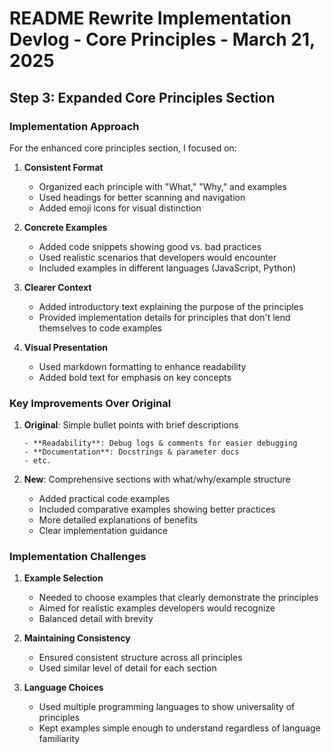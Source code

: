 # README Rewrite Implementation Devlog - Core Principles - March 21, 2025

## Step 3: Expanded Core Principles Section

### Implementation Approach

For the enhanced core principles section, I focused on:

1. **Consistent Format**
   - Organized each principle with "What," "Why," and examples
   - Used headings for better scanning and navigation
   - Added emoji icons for visual distinction

2. **Concrete Examples**
   - Added code snippets showing good vs. bad practices
   - Used realistic scenarios that developers would encounter
   - Included examples in different languages (JavaScript, Python)

3. **Clearer Context**
   - Added introductory text explaining the purpose of the principles
   - Provided implementation details for principles that don't lend themselves to code examples

4. **Visual Presentation**
   - Used markdown formatting to enhance readability
   - Added bold text for emphasis on key concepts

### Key Improvements Over Original

1. **Original**: Simple bullet points with brief descriptions
   ```
   - **Readability**: Debug logs & comments for easier debugging
   - **Documentation**: Docstrings & parameter docs
   - etc.
   ```

2. **New**: Comprehensive sections with what/why/example structure
   - Added practical code examples
   - Included comparative examples showing better practices
   - More detailed explanations of benefits
   - Clear implementation guidance

### Implementation Challenges

1. **Example Selection**
   - Needed to choose examples that clearly demonstrate the principles
   - Aimed for realistic examples developers would recognize
   - Balanced detail with brevity

2. **Maintaining Consistency**
   - Ensured consistent structure across all principles
   - Used similar level of detail for each section

3. **Language Choices**
   - Used multiple programming languages to show universality of principles
   - Kept examples simple enough to understand regardless of language familiarity
